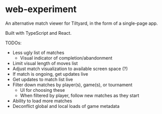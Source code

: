 # web-experiment
An alternative match viewer for Tiltyard, in the form of a single-page app.

Built with TypeScript and React.

TODOs:
- Less ugly list of matches
  - Visual indicator of completion/abandonment
- Limit visual length of moves list
- Adjust match visualization to available screen space (?)
- If match is ongoing, get updates live
- Get updates to match list live
- Filter down matches by player(s), game(s), or tournament
  - UI for choosing these
  - When filtered by player, follow new matches as they start
- Ability to load more matches
- Deconflict global and local loads of game metadata
